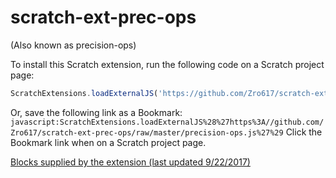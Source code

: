 # scratch-ext-prec-ops
(Also known as precision-ops)

To install this Scratch extension, run the following code on a Scratch project page:
```js
ScratchExtensions.loadExternalJS('https://github.com/Zro617/scratch-ext-prec-ops/raw/master/precision-ops.js')
```

Or, save the following link as a Bookmark:
`javascript:ScratchExtensions.loadExternalJS%28%27https%3A//github.com/Zro617/scratch-ext-prec-ops/raw/master/precision-ops.js%27%29`
Click the Bookmark link when on a Scratch project page.

[Blocks supplied by the extension (last updated 9/22/2017)](https://scratchblocks.github.io/#%3Cinstalled%20precision%20operators%3F%20%3A%3Aextension%3E%0A(%5B%5D%20%2B%20%5B%5D%20%3A%3Aextension)%0A(%5B%5D%20-%20%5B%5D%20%3A%3Aextension)%0A(%5B%5D%20*%20%5B%5D%20%3A%3Aextension)%0A(%5B%5D%20%2F%20%5B%5D%20%3A%3Aextension)%0A(%5B%5D%20%5C%5C%20%5B%5D%20%3A%3Aextension)%0A(%5B%5D%20%5E%20%5B%5D%20%3A%3Aextension)%0A(%5B%5D%20th%20root%20of%20%5B%5D%20%3A%3Aextension)%0A(%5B%5D!%20%3A%3Aextension)%0A(%5B%5D%20mod%20%5B%5D%20%3A%3Aextension)%0A(round%20%5B%5D%20%3A%3Aextension)%0A(%5Bsqrt%20v%5D%20of%20%5B%5D%20%3A%3Aextension)%0A%3C%5B%5D%20is%20%5Bnumber%20v%5D%20%3F%20%3A%3Aextension%3E%0A%3C%5B%5D%20%3E%20%5B%5D%20%3A%3Aextension%3E%0A%3C%5B%5D%20%3C%20%5B%5D%20%3A%3Aextension%3E%0A%3C%5B%5D%20%3D%20%5B%5D%20%3A%3Aextension%3E%0A%3C%5B%5D%20!%3D%20%5B%5D%20%3A%3Aextension%3E%0A(random%20%3A%3Aextension)%0A(pick%20random%20from%20%5B%5D%20to%20%5B%5D%20%3A%3Aextension)%0A(maximum%20of%20%5B%5D%20and%20%5B%5D%20%3A%3Aextension)%0A(minimum%20of%20%5B%5D%20and%20%5B%5D%20%3A%3Aextension)%0A(pi%20%3A%3Aextension)%0A(precision%20%3A%3Aextension)%0A(iterations%20%3A%3Aextension)%0A%3Cusing%20Taylor%20series%3F%20%3A%3Aextension%3E%0Aset%20precision%20to%20()%20decimal%20places%20%3A%3Aextension%0A%0Aset%20iterations%20to%20()%20%3A%3Aextension%0A%0Aset%20Taylor%20series%20flag%20to%20%3C%3E%20%3A%3Aextension)
